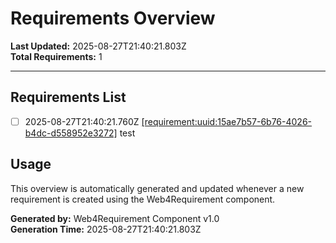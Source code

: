 # Requirements Overview

**Last Updated:** 2025-08-27T21:40:21.803Z  
**Total Requirements:** 1

---


## Requirements List

- [ ] 2025-08-27T21:40:21.760Z [[requirement:uuid:15ae7b57-6b76-4026-b4dc-d558952e3272]](15ae7b57-6b76-4026-b4dc-d558952e3272.requirement.md) test 


## Usage

This overview is automatically generated and updated whenever a new requirement is created using the Web4Requirement component.

**Generated by:** Web4Requirement Component v1.0  
**Generation Time:** 2025-08-27T21:40:21.803Z
